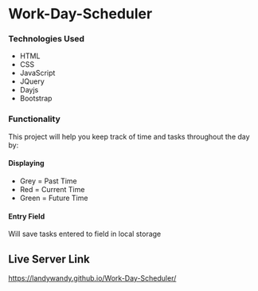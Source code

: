 # Work-Day-Scheduler
### Technologies Used
- HTML
- CSS
- JavaScript
- JQuery
- Dayjs
- Bootstrap
### Functionality
This project will help you keep track of time and tasks throughout the day by:
#### Displaying
- Grey = Past Time
- Red = Current Time
- Green = Future Time
#### Entry Field
Will save tasks entered to field in local storage

## Live Server Link
https://landywandy.github.io/Work-Day-Scheduler/
